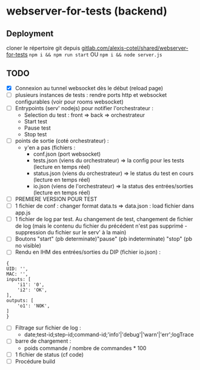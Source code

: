 # webserver-for-tests (backend)

## Deployment
cloner le répertoire git depuis [gitlab.com/alexis-cotel/shared/webserver-for-tests](https://gitlab.com/alexis-cotel/shared/webserver-for-tests)
`npm i && npm run start` OU `npm i && node server.js`

## TODO
- [x] Connexion au tunnel websocket dès le début (reload page)
- [ ] plusieurs instances de tests : rendre ports http et websocket configurables (voir pour rooms websocket)
- [ ] Entrypoints (serv' nodejs) pour notifier l'orchestrateur :
	- Selection du test : front => back => orchestrateur
	- Start test
	- Pause test
	- Stop test
- [ ] points de sortie (coté orchestrateur) :
	- y'en a pas (fichiers :
		-  conf.json (port websocket)
		- tests.json (viens du orchestrateur) => la config pour les tests (lecture en temps réel)
		- status.json (viens du orchestrateur) => le status du test en cours (lecture en temps réel)
		- io.json (viens de l'orchestrateur) => la status des entrées/sorties (lecture en temps réel)
- [ ] PREMIERE VERSION POUR TEST
- [ ] 1 fichier de conf : changer format data.ts => data.json : load fichier dans app.js
- [ ] 1 fichier de log par test. Au changement de test, changement de fichier de log (mais le contenu du fichier du précédent n'est pas supprimé - suppression du fichier sur le serv' à la main)
- [ ] Boutons "start" (pb determinate)"pause" (pb indeterminate) "stop" (pb no visible)
- [ ] Rendu en IHM des entrées/sorties du DIP (fichier io.json) :
```
{
UID: '',
MAC: '',
inputs: [
	'i1': '0',
	'i2': 'OK',
],
outputs: [
	'o1': 'NOK',
]
}
```

- [ ] Filtrage sur fichier de log :
	- date;test-id;step-id;command-id;'info'|'debug'|'warn'|'err';logTrace
- [ ]  barre de chargement :
	- poids commande / nombre de commandes * 100
- [ ] 1 fichier de status (cf code)
- [ ] Procédure build